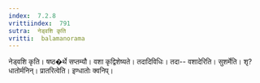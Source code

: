 ```yaml
---
index:  7.2.8
vrittiindex:  791
sutra:  नेड्वशि कृति
vritti:  balamanorama 
---
```


नेड्वशि कृति। षष्ठ�र्थे सप्तम्यौ। वशा कृद्विशेष्यते। तदादिविधिः। तदा-- वशादेरिति। सुशर्मेति। शृ?धातोर्मनिन्। प्रातरित्वेति। इण्धातोः क्वनिप्। 

